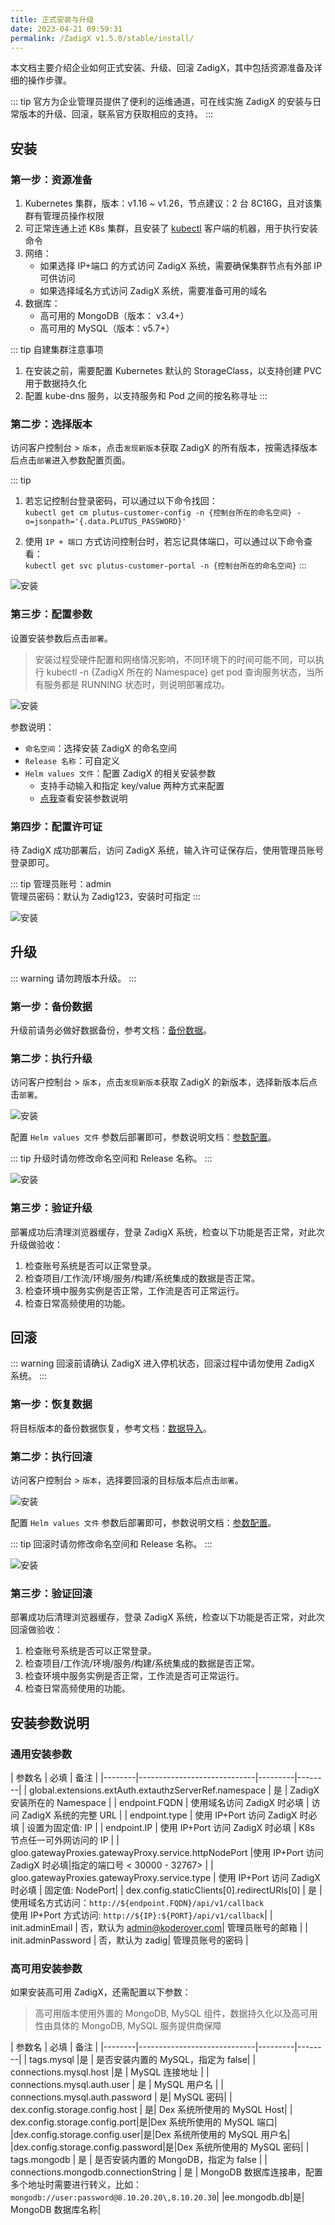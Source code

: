 ```yaml
---
title: 正式安装与升级
date: 2023-04-21 09:59:31
permalink: /ZadigX v1.5.0/stable/install/
---
```


本文档主要介绍企业如何正式安装、升级、回滚 ZadigX，其中包括资源准备及详细的操作步骤。

::: tip
官方为企业管理员提供了便利的运维通道，可在线实施 ZadigX 的安装与日常版本的升级、回滚，联系官方获取相应的支持。
:::

## 安装
### 第一步：资源准备

1. Kubernetes 集群，版本：v1.16 ~ v1.26，节点建议：2 台 8C16G，且对该集群有管理员操作权限
2. 可正常连通上述 K8s 集群，且安装了 [kubectl](https://kubernetes.io/docs/tasks/tools/) 客户端的机器，用于执行安装命令
3. 网络：
    - 如果选择 IP+端口 的方式访问 ZadigX 系统，需要确保集群节点有外部 IP 可供访问
    - 如果选择域名方式访问 ZadigX 系统，需要准备可用的域名
4. 数据库：
    - 高可用的 MongoDB（版本： v3.4+）
    - 高可用的 MySQL（版本：v5.7+）

::: tip 自建集群注意事项
1. 在安装之前，需要配置 Kubernetes 默认的 StorageClass，以支持创建 PVC 用于数据持久化<br>
2. 配置 kube-dns 服务，以支持服务和 Pod 之间的按名称寻址
:::

### 第二步：选择版本

访问客户控制台 > `版本`，点击`发现新版本`获取 ZadigX 的所有版本，按需选择版本后点击`部署`进入参数配置页面。

::: tip
1. 若忘记控制台登录密码，可以通过以下命令找回：<br>
    `kubectl get cm plutus-customer-config -n {控制台所在的命名空间} -o=jsonpath='{.data.PLUTUS_PASSWORD}'`

2. 使用 `IP + 端口` 方式访问控制台时，若忘记具体端口，可以通过以下命令查看：<br>
    `kubectl get svc plutus-customer-portal -n {控制台所在的命名空间}`
:::

![安装](../_images/install_1.png)

### 第三步：配置参数

设置安装参数后点击`部署`。

> 安装过程受硬件配置和网络情况影响，不同环境下的时间可能不同，可以执行 kubectl -n {ZadigX 所在的 Namespace} get pod 查询服务状态，当所有服务都是 RUNNING 状态时，则说明部署成功。

![安装](../_images/install_2.png)

参数说明：

- `命名空间`：选择安装 ZadigX 的命名空间
- `Release 名称`：可自定义
- `Helm values 文件`：配置 ZadigX 的相关安装参数
    - 支持手动输入和指定 key/value 两种方式来配置
    - [点我](#安装参数说明)查看安装参数说明

### 第四步：配置许可证

待 ZadigX 成功部署后，访问 ZadigX 系统，输入许可证保存后，使用管理员账号登录即可。

::: tip
管理员账号：admin<br>管理员密码：默认为 Zadig123，安装时可指定
:::

![安装](../_images/install_3.png)

## 升级

::: warning
请勿跨版本升级。
:::

### 第一步：备份数据

升级前请务必做好数据备份，参考文档：[备份数据](/ZadigX%20v1.5.0/stable/backup-and-restore/#数据备份)。

### 第二步：执行升级

访问客户控制台 > `版本`，点击`发现新版本`获取 ZadigX 的新版本，选择新版本后点击`部署`。

![安装](../_images/install_1.png)

配置 `Helm values 文件` 参数后部署即可，参数说明文档：[参数配置](#第二步配置参数)。

::: tip
升级时请勿修改命名空间和 Release 名称。
:::

![安装](../_images/install_2.png)

### 第三步：验证升级

部署成功后清理浏览器缓存，登录 ZadigX 系统，检查以下功能是否正常，对此次升级做验收：

1. 检查账号系统是否可以正常登录。
2. 检查项目/工作流/环境/服务/构建/系统集成的数据是否正常。
3. 检查环境中服务实例是否正常，工作流是否可正常运行。
4. 检查日常高频使用的功能。

## 回滚

::: warning
回滚前请确认 ZadigX 进入停机状态，回滚过程中请勿使用 ZadigX 系统。
:::

### 第一步：恢复数据

将目标版本的备份数据恢复，参考文档：[数据导入](/ZadigX%20v1.5.0/stable/backup-and-restore/#数据导入)。

### 第二步：执行回滚

访问客户控制台 > `版本`，选择要回滚的目标版本后点击`部署`。

![安装](../_images/rollback.png)

配置 `Helm values 文件` 参数后部署即可，参数说明文档：[参数配置](#第二步配置参数)。

::: tip
回滚时请勿修改命名空间和 Release 名称。
:::

![安装](../_images/install_2.png)

### 第三步：验证回滚
部署成功后清理浏览器缓存，登录 ZadigX 系统，检查以下功能是否正常，对此次回滚做验收：

1. 检查账号系统是否可以正常登录。
2. 检查项目/工作流/环境/服务/构建/系统集成的数据是否正常。
3. 检查环境中服务实例是否正常，工作流是否可正常运行。
4. 检查日常高频使用的功能。

## 安装参数说明

### 通用安装参数

| 参数名 | 必填              | 备注 | 
|--------|-----------------------------|---------|--------|
| global.extensions.extAuth.extauthzServerRef.namespace | 是 | ZadigX 安装所在的 Namespace | 
| endpoint.FQDN |  使用域名访问 ZadigX 时必填 | 访问 ZadigX 系统的完整 URL | 
| endpoint.type | 使用 IP+Port 访问 ZadigX 时必填 | 设置为固定值: IP |
| endpoint.IP | 使用 IP+Port 访问 ZadigX 时必填 | K8s 节点任一可外网访问的 IP |
| gloo.gatewayProxies.gatewayProxy.service.httpNodePort |使用 IP+Port 访问 ZadigX 时必填|指定的端口号 < 30000 - 32767> |
| gloo.gatewayProxies.gatewayProxy.service.type | 使用 IP+Port 访问 ZadigX 时必填 | 固定值:  NodePort|
| dex.config.staticClients[0].redirectURIs[0] | 是 | 使用域名方式访问：`http://${endpoint.FQDN}/api/v1/callback`<br>使用 IP+Port 方式访问: `http://${IP}:${PORT}/api/v1/callback`|
| init.adminEmail | 否，默认为 admin@koderover.com| 管理员账号的邮箱 |
| init.adminPassword | 否，默认为 zadig| 管理员账号的密码 |

### 高可用安装参数

如果安装高可用 ZadigX，还需配置以下参数：

> 高可用版本使用外置的 MongoDB, MySQL 组件，数据持久化以及高可用性由具体的 MongoDB, MySQL 服务提供商保障

| 参数名 | 必填              | 备注 | 
|--------|-----------------------------|---------|--------|
| tags.mysql |是 | 是否安装内置的 MySQL，指定为 false| 
| connections.mysql.host |是 | MySQL 连接地址 |
| connections.mysql.auth.user | 是 | MySQL 用户名 |
| connections.mysql.auth.password | 是| MySQL 密码|
| dex.config.storage.config.host | 是| Dex 系统所使用的 MySQL Host|
| dex.config.storage.config.port|是|Dex 系统所使用的 MySQL 端口|
|dex.config.storage.config.user|是|Dex 系统所使用的 MySQL 用户名|
|dex.config.storage.config.password|是|Dex 系统所使用的 MySQL 密码|
| tags.mongodb | 是 | 是否安装内置的 MongoDB，指定为 false |
| connections.mongodb.connectionString | 是 | MongoDB 数据库连接串，配置多个地址时需要进行转义，比如：`mongodb://user:password@8.10.20.20\,8.10.20.30`|
|ee.mongodb.db|是| MongoDB 数据库名称|